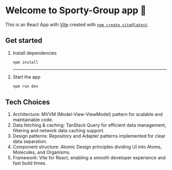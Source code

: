 # Welcome to Sporty-Group app 👋

This is an React App with [Vite](https://vite.dev/) created with [`npm create vite@latest`](https://vite.dev/guide/#scaffolding-your-first-vite-project).

## Get started

1. Install dependencies

   ```bash
   npm install
   ```

   ***

2. Start the app
   ```bash
   npm run dev
   ```

## Tech Choices

1. Architecture: MVVM (Model-View-ViewModel) pattern for scalable and maintainable code.
2. Data fetching & caching: TanStack Query for efficient data management, filtering and network data caching support.
3. Design patterns: Repository and Adapter patterns implemented for clear data separation.
4. Component structure: Atomic Design principles dividing UI into Atoms, Molecules, and Organisms.
5. Framework: Vite for React, enabling a smooth developer experience and fast build times.
